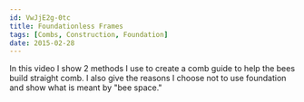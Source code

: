 ```yaml
---
id: VwJjE2g-0tc
title: Foundationless Frames
tags: [Combs, Construction, Foundation]
date: 2015-02-28
---
```

In this video I show 2 methods I use to create a comb guide to help the bees build straight comb. I also give the reasons I choose not to use foundation and show what is meant by "bee space."